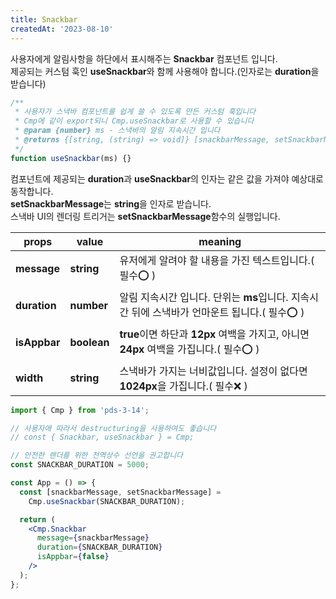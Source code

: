 ```yaml
---
title: Snackbar
createdAt: '2023-08-10'
---
```


사용자에게 알림사항을 하단에서 표시해주는 **Snackbar** 컴포넌트 입니다.<br/>
제공되는 커스텀 훅인 **useSnackbar**와 함께 사용해야 합니다.(인자로는 **duration**을 받습니다)<br/>

```ts
/**
 * 사용자가 스낵바 컴포넌트를 쉽게 쓸 수 있도록 만든 커스텀 훅입니다
 * Cmp에 같이 export되니 Cmp.useSnackbar로 사용할 수 있습니다
 * @param {number} ms - 스낵바의 알림 지속시간 입니다
 * @returns {[string, (string) => void]} [snackbarMessage, setSnackbarMessage] - [렌더할 메세지, 문자열을 입력받는 세터함수]
 */
function useSnackbar(ms) {}
```

컴포넌트에 제공되는 **duration**과 **useSnackbar**의 인자는 같은 값을 가져야 예상대로 동작합니다.<br/>
**setSnackbarMessage**는 **string**을 인자로 받습니다.<br/>
스낵바 UI의 렌더링 트리거는 **setSnackbarMessage**함수의 실행입니다.

| props        | value       | meaning                                                                                      |
| ------------ | ----------- | -------------------------------------------------------------------------------------------- |
| **message**  | **string**  | 유저에게 알려야 할 내용을 가진 텍스트입니다.( 필수⭕ )                                       |
| **duration** | **number**  | 알림 지속시간 입니다. 단위는 **ms**입니다. 지속시간 뒤에 스낵바가 언마운트 됩니다.( 필수⭕ ) |
| **isAppbar** | **boolean** | **true**이면 하단과 **12px** 여백을 가지고, 아니면 **24px** 여백을 가집니다.( 필수⭕ )       |
| **width**    | **string**  | 스낵바가 가지는 너비값입니다. 설정이 없다면 **1024px**을 가집니다.( 필수❌ )                 |

```jsx
import { Cmp } from 'pds-3-14';

// 사용자애 따라서 destructuring을 사용하여도 좋습니다
// const { Snackbar, useSnackbar } = Cmp;

// 안전한 렌더를 위한 전역상수 선언을 권고합니다
const SNACKBAR_DURATION = 5000;

const App = () => {
  const [snackbarMessage, setSnackbarMessage] =
    Cmp.useSnackbar(SNACKBAR_DURATION);

  return (
    <Cmp.Snackbar
      message={snackbarMessage}
      duration={SNACKBAR_DURATION}
      isAppbar={false}
    />
  );
};
```
